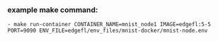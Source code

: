 ### example make command:
    - make run-container CONTAINER_NAME=mnist_node1 IMAGE=edgefl:5-5 PORT=9090 ENV_FILE=edgefl/env_files/mnist-docker/mnist-node.env


















